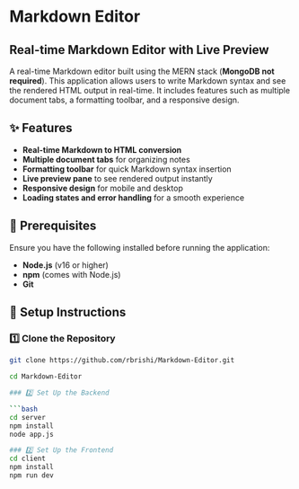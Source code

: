 # Markdown Editor  

## Real-time Markdown Editor with Live Preview  

A real-time Markdown editor built using the MERN stack (**MongoDB not required**). This application allows users to write Markdown syntax and see the rendered HTML output in real-time. It includes features such as multiple document tabs, a formatting toolbar, and a responsive design.  

## ✨ Features  

- **Real-time Markdown to HTML conversion**  
- **Multiple document tabs** for organizing notes  
- **Formatting toolbar** for quick Markdown syntax insertion  
- **Live preview pane** to see rendered output instantly  
- **Responsive design** for mobile and desktop  
- **Loading states and error handling** for a smooth experience  

## 📌 Prerequisites  

Ensure you have the following installed before running the application:  

- **Node.js** (v16 or higher)  
- **npm** (comes with Node.js)  
- **Git**  

## 🚀 Setup Instructions  

### 1️⃣ Clone the Repository  

```bash
git clone https://github.com/rbrishi/Markdown-Editor.git

cd Markdown-Editor

### 2️⃣ Set Up the Backend  

```bash
cd server
npm install
node app.js

### 2️⃣ Set Up the Frontend
cd client
npm install
npm run dev

